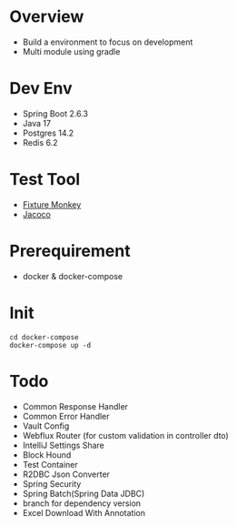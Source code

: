 # Overview

* Build a environment to focus on development
* Multi module using gradle

# Dev Env

- Spring Boot 2.6.3
- Java 17
- Postgres 14.2
- Redis 6.2

# Test Tool

- [Fixture Monkey](https://naver.github.io/fixture-monkey/)
- [Jacoco](https://github.com/jacoco/jacoco)

# Prerequirement

- docker & docker-compose

# Init

```
cd docker-compose
docker-compose up -d
```

# Todo

- Common Response Handler
- Common Error Handler
- Vault Config
- Webflux Router (for custom validation in controller dto)
- IntelliJ Settings Share
- Block Hound
- Test Container
- R2DBC Json Converter
- Spring Security
- Spring Batch(Spring Data JDBC)
- branch for dependency version
- Excel Download With Annotation